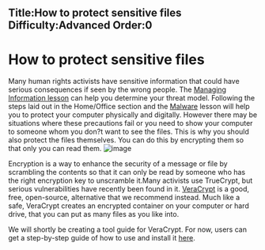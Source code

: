 Title:How to protect sensitive files
Difficulty:Advanced
Order:0
---
# How to protect sensitive files

Many human rights activists have sensitive information that could have serious consequences if seen by the wrong people. The [Managing Information lesson](umbrella://lesson/managing-information) can help you determine your threat model. Following the steps laid out in the Home/Office section and the [Malware](umbrella://lesson/malware) lesson will help you to protect your computer physically and digitally. However there may be situations where these precautions fail or you need to show your computer to someone whom you don?t want to see the files. This is why you should also protect the files themselves. You can do this by encrypting them so that only you can read them.
![image](protecting1.png)

Encryption is a way to enhance the security of a message or file by scrambling the contents so that it can only be read by someone who has the right encryption key to unscramble it.Many activists use TrueCrypt, but serious vulnerabilities have recently been found in it. [VeraCrypt](https://veracrypt.codeplex.com/wikipage?title=Downloads) is a good, free, open-source, alternative that we recommend instead. Much like a safe, VeraCrypt creates an encrypted container on your computer or hard drive, that you can put as many files as you like into.

We will shortly be creating a tool guide for VeraCrypt. For now, users can get a step-by-step guide of how to use and install it [here](https://veracrypt.codeplex.com/wikipage?title=Beginner%27s%20Tutorial).